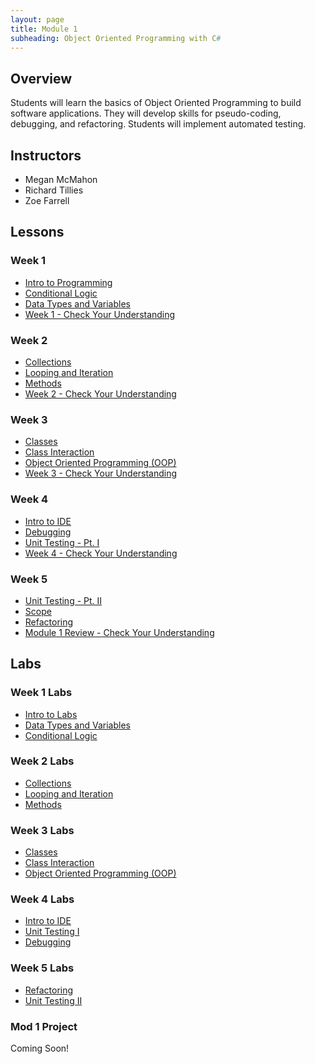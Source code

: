 ```yaml
---
layout: page
title: Module 1
subheading: Object Oriented Programming with C#
---
```


## Overview
Students will learn the basics of Object Oriented Programming to build software applications.  They will develop skills for pseudo-coding, debugging, and refactoring.  Students will implement automated testing.


## Instructors

* Megan McMahon
* Richard Tillies
* Zoe Farrell

## Lessons
### Week 1
* [Intro to Programming](./lessons/Week1/introToProgramming)
* [Conditional Logic](./lessons/Week1/ConditionalLogic)
* [Data Types and Variables](./lessons/Week1/datatypesAndVariables)
* [Week 1 - Check Your Understanding](./lessons/Week1/CFUReview)

### Week 2
* [Collections](./lessons/Week2/Collections.md)
* [Looping and Iteration](./lessons/Week2/Looping.md)
* [Methods](./lessons/Week2/Methods.md)
* [Week 2 - Check Your Understanding](./lessons/Week2/CFUReview.md)

### Week 3
* [Classes](./lessons/Week3/Classes.md)
* [Class Interaction](./lessons/Week3/ClassInteraction.md)
* [Object Oriented Programming (OOP)](./lessons/Week3/OOP.md)
* [Week 3 - Check Your Understanding](./lessons/Week3/CFUReview.md)

### Week 4
* [Intro to IDE](./lessons/Week4/IntroToIDE.md)
* [Debugging](./lessons/Week4/Debugging.md)
* [Unit Testing - Pt. I](./lessons/Week4/UnitTestingI.md)
* [Week 4 - Check Your Understanding](./lessons/Week4/CFUReview.md)

### Week 5
* [Unit Testing - Pt. II](./lessons/Week5/UnitTestingII.md)
* [Scope](./lessons/Week5/Scope.md)
* [Refactoring](./lessons/Week5/Refactoring.md)
* [Module 1 Review - Check Your Understanding](./lessons/Week5/Mod1Review.md)

## Labs
### Week 1 Labs
* [Intro to Labs](./labs/Week1/IntroToLabs.md)
* [Data Types and Variables](./labs/Week1/DatatypesAndVariables.md)
* [Conditional Logic](./labs/Week1/ConditionalLogic.md)

### Week 2 Labs
* [Collections](./labs/Week2/Collections.md)
* [Looping and Iteration](./labs/Week2/Looping.md)
* [Methods](./labs/Week2/Methods.md)

### Week 3 Labs
* [Classes](./labs/Week3/Classes.md)
* [Class Interaction](./labs/Week3/ClassInteraction.md)
* [Object Oriented Programming (OOP)](./labs/Week3/OOP.md)

### Week 4 Labs
* [Intro to IDE](./labs/Week4/IntrotoIDE.md)
* [Unit Testing I](./labs/Week4/UnitTestingI.md)
* [Debugging](./labs/Week4/Debugging.md)

### Week 5 Labs
* [Refactoring](./labs/Week5/Refactoring.md)
* [Unit Testing II](./labs/Week5/UnitTestingII.md)


### Mod 1 Project
Coming Soon!